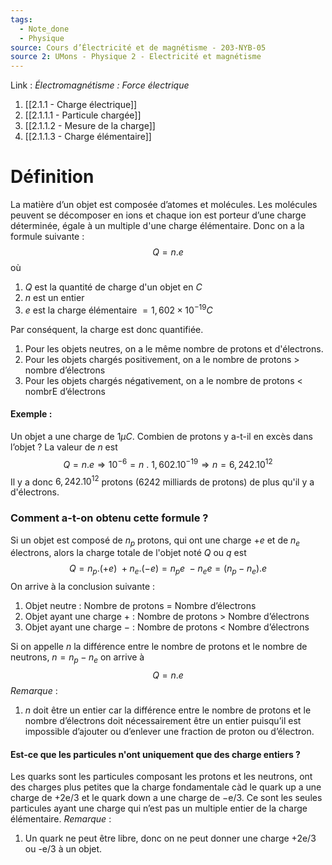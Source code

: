 ```yaml
---
tags:
  - Note_done
  - Physique
source: Cours d’Électricité et de magnétisme - 203-NYB-05
source 2: UMons - Physique 2 - Electricité et magnétisme
---
```


Link :
_Électromagnétisme : Force électrique_
1. [[2.1.1 - Charge électrique]]
1. [[2.1.1.1 - Particule chargée]]
2. [[2.1.1.2 - Mesure de la charge]]
3. [[2.1.1.3 - Charge élémentaire]]


# Définition
La matière d’un objet est composée d’atomes et molécules. Les molécules peuvent se décomposer en ions et chaque ion est porteur d’une charge déterminée, égale à un multiple d'une charge élémentaire. Donc on a la formule suivante : $$Q=n.e$$
où 
1. $Q$ est la quantité de charge d'un objet en $C$ 
2. $n$ est un entier
3. $e$ est la charge élémentaire $=1,602 × 10^{-19} C$ 

Par conséquent, la charge est donc quantifiée. 
1. Pour les objets neutres, on a le même nombre de protons et d'électrons. 
2. Pour les objets chargés positivement, on a le nombre de protons $>$ nombre d’électrons 
3. Pour les objets chargés négativement, on a le nombre de protons $<$ nombrE d’électrons 
#### Exemple :
Un objet a une charge de $1 µC$. 
Combien de protons y a-t-il en excès dans l’objet ? 
La valeur de $n$ est $$Q =n.e \Rightarrow 10^{-6} =n\ .\ 1,602.10^{-19} \Rightarrow n = 6,242.10^{12}$$
Il y a donc $6,242.10^{12}$ protons (6242 milliards de protons) de plus qu'il y a d'électrons.

### Comment a-t-on obtenu cette formule ?
Si un objet est composé de $n_p$ protons, qui ont une charge +$e$ et de $n_e$ électrons, alors la charge totale de l'objet noté $Q$ ou $q$ est $$Q = n_p.(+e)\ + n_e.(-e)=n_pe\ -n_ee = (n_p -n_e).e$$ On arrive à la conclusion suivante :
1. Objet neutre : Nombre de protons = Nombre d’électrons  
2. Objet ayant une charge + : Nombre de protons > Nombre d’électrons 
3. Objet ayant une charge − : Nombre de protons < Nombre d’électrons

Si on appelle $n$ la différence entre le nombre de protons et le nombre de neutrons, $n = n_p −n_e$ on arrive à $$Q=n.e$$
_Remarque_ :
1. $n$ doit être un entier car la différence entre le nombre de protons et le nombre d’électrons doit nécessairement être un entier puisqu’il est impossible d’ajouter ou d’enlever une fraction de proton ou d’électron.

#### Est-ce que les particules n'ont uniquement que des charge entiers ?
Les quarks sont les particules composant les protons et les neutrons, ont des charges plus petites que la charge fondamentale càd le quark up a une charge de +2e/3 et le quark down a une charge de −e/3. 
Ce sont les seules particules ayant une charge qui n’est pas un multiple entier de la charge élémentaire.
_Remarque_ :
1. Un quark ne peut être libre, donc on ne peut donner une charge +2e/3 ou -e/3 à un objet.

